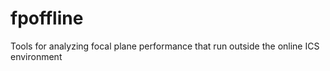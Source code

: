 # fpoffline
Tools for analyzing focal plane performance that run outside the online ICS environment
